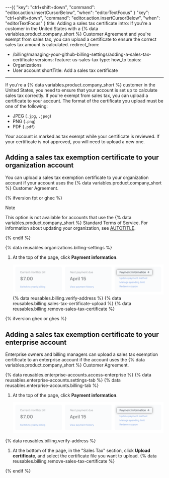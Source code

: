 ---{{
  "key": "ctrl+shift+down",
  "command": "editor.action.insertCursorBelow",
  "when": "editorTextFocus"
}
  "key": "ctrl+shift+down",
  "command": "editor.action.insertCursorBelow",
  "when": "editorTextFocus"
}
title: Adding a sales tax certificate
intro: If you're a customer in the United States with a {% data variables.product.company_short %} Customer Agreement and you're exempt from sales tax, you can upload a certificate to ensure the correct sales tax amount is calculated.
redirect_from:
  - /billing/managing-your-github-billing-settings/adding-a-sales-tax-certificate
versions:
  feature: us-sales-tax
type: how_to
topics:
  - Organizations
  - User account
shortTitle: Add a sales tax certificate
---

If you're a {% data variables.product.company_short %} customer in the United States, you need to ensure that your account is set up to calculate sales tax correctly. If you're exempt from sales tax, you can upload a certificate to your account. The format of the certificate you upload must be one of the following:

* JPEG (`.jpg`, `.jpeg`)
* PNG (`.png`)
* PDF (`.pdf`)

Your account is marked as tax exempt while your certificate is reviewed. If your certificate is not approved, you will need to upload a new one.

## Adding a sales tax exemption certificate to your organization account

You can upload a sales tax exemption certificate to your organization account if your account uses the {% data variables.product.company_short %} Customer Agreement.

{% ifversion fpt or ghec %}

> [!NOTE]
> This option is not available for accounts that use the {% data variables.product.company_short %} Standard Terms of Service. For information about updating your organization, see [AUTOTITLE](/organizations/managing-organization-settings/upgrading-to-the-github-customer-agreement).

{% endif %}

{% data reusables.organizations.billing-settings %}
1. At the top of the page, click **Payment information**.

   ![Screenshot of the "Billing Summary" section of the settings page. A link, labeled "Payment information," is highlighted with an orange outline.](/assets/images/help/settings/payment-info-link.png)
{% data reusables.billing.verify-address %}
{% data reusables.billing.sales-tax-certificate-upload %}
{% data reusables.billing.remove-sales-tax-certificate %}

{% ifversion ghec or ghes %}

## Adding a sales tax exemption certificate to your enterprise account

Enterprise owners and billing managers can upload a sales tax exemption certificate to an enterprise account if the account uses the {% data variables.product.company_short %} Customer Agreement.

{% data reusables.enterprise-accounts.access-enterprise %}
{% data reusables.enterprise-accounts.settings-tab %}
{% data reusables.enterprise-accounts.billing-tab %}
1. At the top of the page, click **Payment information**.

   ![Screenshot of the "Billing Summary" section of the settings page. A link, labeled "Payment information," is highlighted with an orange outline.](/assets/images/help/settings/payment-info-link.png)

{% data reusables.billing.verify-address %}
1. At the bottom of the page, in the "Sales Tax" section, click **Upload certificate**, and select the certificate file you want to upload.
{% data reusables.billing.remove-sales-tax-certificate %}

{% endif %}
